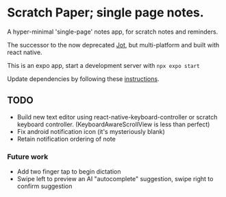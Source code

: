 # Scratch Paper; single page notes.
A hyper-minimal 'single-page' notes app, for scratch notes and reminders.

The successor to the now deprecated [Jot](https://github.com/Gamemackerel/Jot.), but multi-platform and built with react native.

This is an expo app, start a development server with `npx expo start`

Update dependencies by following these [instructions](https://docs.expo.dev/workflow/upgrading-expo-sdk-walkthrough/).

## TODO

* Build new text editor using react-native-keyboard-controller or scratch keyboard controller. (KeyboardAwareScrollView is less than perfect)
* Fix android notification icon (it's mysteriously blank)
* Retain notification ordering of note

### Future work
* Add two finger tap to begin dictation
* Swipe left to preview an AI "autocomplete" suggestion, swipe right to confirm suggestion
